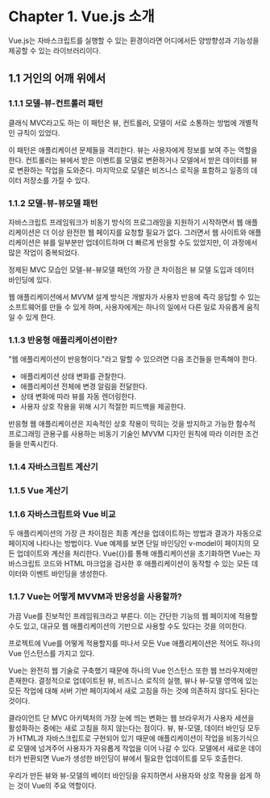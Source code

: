 # Chapter 1. Vue.js 소개

Vue.js는 자바스크립트를 실행할 수 있는 환경이라면 어디에서든 양방향성과 기능성을 제공할 수 있는 라이브러리이다.

## 1.1 거인의 어깨 위에서

### 1.1.1 모델-뷰-컨트롤러 패턴

클래식 MVC라고도 하는 이 패턴은 뷰, 컨트롤러, 모델이 서로 소통하는 방법에 개별적인 규칙이 있었다.

이 패턴은 애플리케이션 문제들을 격리한다.
뷰는 사용자에게 정보를 보여 주는 역할을 한다.
컨트롤러는 뷰에서 받은 이벤트를 모델로 변환하거나 모델에서 받은 데이터를 뷰로 변환하는 작업을 도와준다.
마지막으로 모델은 비즈니스 로직을 포함하고 일종의 데이터 저장소를 가질 수 있다.

### 1.1.2 모델-뷰-뷰모델 패턴

자바스크립트 프레임워크가 비동기 방식의 프로그래밍을 지원하기 시작하면서 웹 애플리케이션은 더 이상 완전한 웹 페이지를 요청할 필요가 없다.
그러면서 웹 사이트와 애플리케이션은 뷰를 일부분만 업데이트하며 더 빠르게 반응할 수도 있었지만, 이 과정에서 많은 작업이 중복되었다.

정제된 MVC 모습인 모델-뷰-뷰모델 패턴의 가장 큰 차이점은 뷰 모델 도입과 데이터 바인딩에 있다.

웹 애플리케이션에서 MVVM 설계 방식은 개발자가 사용자 반응에 즉각 응답할 수 있는 소프트웨어를 만들 수 있게 하며, 사용자에게는 하나의 일에서 다른 일로 자유롭게 움직일 수 있게 한다.

### 1.1.3 반응형 애플리케이션이란?

"웹 애플리케이션이 반응형이다."라고 말할 수 있으려면 다음 조건들을 만족해야 한다.

- 애플리케이션 상태 변화를 관찰한다.
- 애플리케이션 전체에 변경 알림을 전달한다.
- 상태 변화에 따라 뷰를 자동 렌더링한다.
- 사용자 상호 작용을 위해 시기 적절한 피드백을 제공한다.

반응형 웹 애플리케이션은 지속적인 상호 작용이 막히는 것을 방지하고 가능한 함수적 프로그래밍 관용구를 사용하는 비동기 기술인 MVVM 디자인 원칙에 따라 이러한 조건들을 만족시킨다.

### 1.1.4 자바스크립트 계산기

### 1.1.5 Vue 계산기

### 1.1.6 자바스크립트와 Vue 비교

두 애플리케이션의 가장 큰 차이점은 최종 계산을 업데이트하는 방법과 결과가 자동으로 페이지에 나타나는 방법이다.
Vue 예제를 보면 단일 바인딩인 v-model이 페이지의 모든 업데이트와 계산을 처리한다.
Vue({})를 통해 애플리케이션을 초기화하면 Vue는 자바스크립트 코드와 HTML 마크업을 검사한 후 애플리케이션이 동작할 수 있는 모든 데이터와 이벤트 바인딩을 생성한다.

### 1.1.7 Vue는 어떻게 MVVM과 반응성을 사용할까?

가끔 Vue를 진보적인 프레임워크라고 부른다.
이는 간단한 기능의 웹 페이지에 적용할 수도 있고, 대규모 웹 애플리케이션의 기반으로 사용할 수도 있다는 것을 의미한다.

프로젝트에 Vue를 어떻게 적용할지를 떠나서 모든 Vue 애플리케이션은 적어도 하나의 Vue 인스턴스를 가지고 있다.

Vue는 완전히 웹 기술로 구축했기 때문에 하나의 Vue 인스턴스 또한 웹 브라우저에만 존재한다.
결정적으로 업데이트된 뷰, 비즈니스 로직의 실행, 뷰나 뷰-모델 영역에 있는 모든 작업에 대해 서버 기반 페이지에서 새로 고침을 하는 것에 의존하지 않다도 된다는 것이다.

클라이언트 단 MVC 아키텍처의 가장 눈에 띄는 변화는 웹 브라우저가 사용자 세션을 활성화하는 중에는 새로 고침을 하지 않는다는 점이다.
뷰, 뷰-모델, 데이터 바인딩 모두가 HTML과 자바스크립트로 구현되어 있기 때문에 애플리케이션이 작업을 비동기식으로 모델에 넘겨주어 사용자가 자유롭게 작업을 이어 나갈 수 있다.
모델에서 새로운 데이터가 반환되면 Vue가 생성한 바인딩이 뷰에서 필요한 업데이트를 모두 호출한다.

우리가 만든 뷰와 뷰-모델의 베이터 바인딩을 유지하면서 사용자와 상호 작용을 쉽게 하는 것이 Vue의 주요 역할이다.